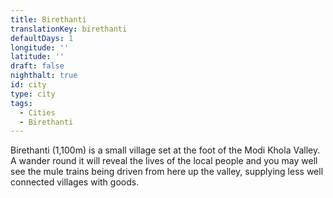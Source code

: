 ```yaml
---
title: Birethanti
translationKey: birethanti
defaultDays: 1
longitude: ''
latitude: ''
draft: false
nighthalt: true
id: city
type: city
tags:
  - Cities
  - Birethanti
---
```

Birethanti (1,100m) is a small village set at the foot of the Modi Khola Valley. A wander round it will reveal the lives of the local people and you may well see the mule trains being driven from here up the valley, supplying less well connected villages with goods.